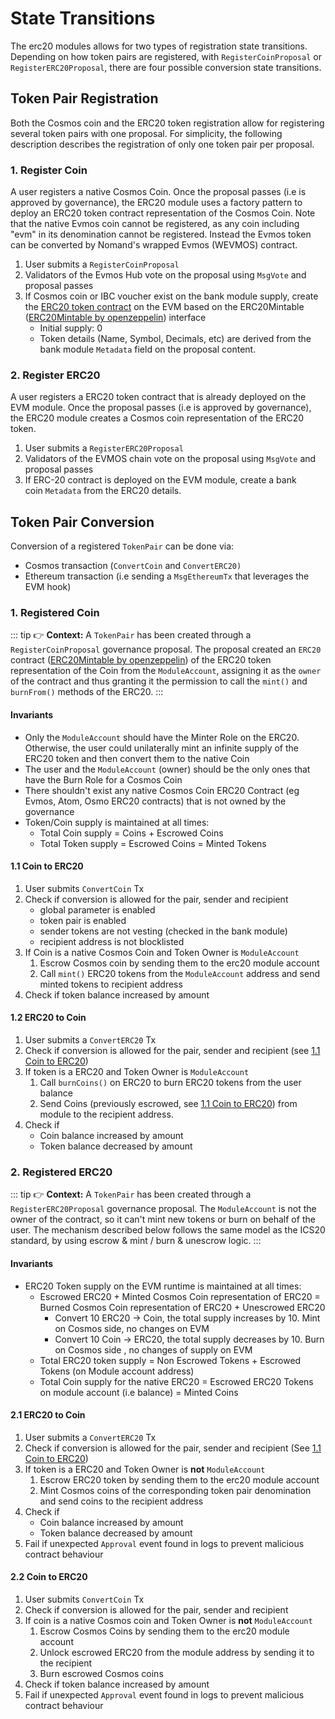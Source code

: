 <!--
order: 3
-->

# State Transitions

The erc20 modules allows for two types of registration state transitions. Depending on how token pairs are registered, with `RegisterCoinProposal` or `RegisterERC20Proposal`, there are four possible conversion state transitions.

## Token Pair Registration

Both the Cosmos coin and the ERC20 token registration allow for registering several token pairs with one proposal. For simplicity, the following description describes the registration of only one token pair per proposal.

### 1. Register Coin

A user registers a native Cosmos Coin. Once the proposal passes (i.e is approved by governance), the ERC20 module uses a factory pattern to deploy an ERC20 token contract representation of the Cosmos Coin. Note that the native Evmos coin cannot be registered, as any coin including "evm" in its denomination cannot be registered. Instead the Evmos token can be converted by Nomand's wrapped Evmos (WEVMOS) contract.

1. User submits a `RegisterCoinProposal`
2. Validators of the Evmos Hub vote on the proposal using `MsgVote` and proposal passes
3. If Cosmos coin or IBC voucher exist on the bank module supply, create the [ERC20 token contract](https://github.com/evmos/evmos/blob/main/contracts/ERC20MinterBurnerDecimals.sol) on the EVM based on the ERC20Mintable ([ERC20Mintable by openzeppelin](https://github.com/OpenZeppelin/openzeppelin-contracts/tree/master/contracts/token/ERC20)) interface
    - Initial supply: 0
    - Token details (Name, Symbol, Decimals, etc) are derived from the bank module `Metadata` field on the proposal content.

### 2. Register ERC20

A user registers a ERC20 token contract that is already deployed on the EVM module. Once the proposal passes (i.e is approved by governance), the ERC20 module creates a Cosmos coin representation of the ERC20 token.

1. User submits a `RegisterERC20Proposal`
2. Validators of the EVMOS chain vote on the proposal using `MsgVote` and proposal passes
3. If ERC-20 contract is deployed on the EVM module, create a bank coin `Metadata` from the ERC20 details.

## Token Pair Conversion

Conversion of a registered `TokenPair` can be done via:

- Cosmos transaction (`ConvertCoin` and `ConvertERC20)`
- Ethereum transaction (i.e sending a `MsgEthereumTx` that leverages the EVM hook)

### 1. Registered Coin

::: tip
👉 **Context:** A `TokenPair` has been created through a `RegisterCoinProposal` governance proposal. The proposal created an `ERC20` contract ([ERC20Mintable by openzeppelin](https://github.com/OpenZeppelin/openzeppelin-contracts/tree/master/contracts/token/ERC20)) of the ERC20 token representation of the Coin from the `ModuleAccount`, assigning it as the `owner` of the contract and thus granting it the permission to call the `mint()` and `burnFrom()` methods of the ERC20.
:::

#### Invariants

- Only the `ModuleAccount` should have the Minter Role on the ERC20. Otherwise,
  the user could unilaterally mint an infinite supply of the ERC20 token and
  then convert them to the native Coin
- The user and the `ModuleAccount` (owner) should be the only ones that have the
  Burn Role for a Cosmos Coin
- There shouldn't exist any native Cosmos Coin ERC20 Contract (eg Evmos, Atom,
  Osmo ERC20 contracts) that is not owned by the governance
- Token/Coin supply is maintained at all times:
    - Total Coin supply = Coins + Escrowed Coins
    - Total Token supply = Escrowed Coins = Minted Tokens

#### 1.1 Coin to ERC20

1. User submits `ConvertCoin` Tx
2. Check if conversion is allowed for the pair, sender and recipient
    - global parameter is enabled
    - token pair is enabled
    - sender tokens are not vesting (checked in the bank module)
    - recipient address is not blocklisted
3. If Coin is a native Cosmos Coin and Token Owner is `ModuleAccount`
    1. Escrow Cosmos coin by sending them to the erc20 module account
    2. Call `mint()` ERC20 tokens from the `ModuleAccount` address and send minted tokens to recipient address
4. Check if token balance increased by amount

#### 1.2 ERC20 to Coin

1. User submits a `ConvertERC20` Tx
2. Check if conversion is allowed for the pair, sender and recipient (see [1.1 Coin to ERC20](#11-coin-to-erc20))
3. If token is a ERC20 and Token Owner is `ModuleAccount`
    1. Call `burnCoins()` on ERC20 to burn ERC20 tokens from the user balance
    2. Send Coins (previously escrowed, see [1.1 Coin to ERC20](#11-coin-to-erc20)) from module to the recipient address.
4. Check if
   - Coin balance increased by amount
   - Token balance decreased by amount

### 2. Registered ERC20

::: tip
👉 **Context:** A `TokenPair` has been created through a `RegisterERC20Proposal` governance proposal. The `ModuleAccount` is not the owner of the contract, so it can't mint new tokens or burn on behalf of the user. The mechanism described below follows the same model as the ICS20 standard, by using escrow & mint / burn & unescrow logic.
:::

#### Invariants

- ERC20 Token supply on the EVM runtime is maintained at all times:
    - Escrowed ERC20 + Minted Cosmos Coin representation of ERC20 =  Burned Cosmos Coin representation of ERC20 + Unescrowed ERC20
        - Convert 10 ERC20 → Coin, the total supply increases by 10. Mint on Cosmos side, no changes on EVM
        - Convert 10 Coin → ERC20, the total supply decreases by 10. Burn on Cosmos side , no changes of supply on EVM
    - Total ERC20 token supply = Non Escrowed Tokens + Escrowed Tokens (on Module account address)
    - Total Coin supply for the native ERC20 = Escrowed ERC20 Tokens on module account  (i.e balance) = Minted Coins

#### 2.1 ERC20 to Coin

1. User submits a `ConvertERC20` Tx
2. Check if conversion is allowed for the pair, sender and recipient (See [1.1 Coin to ERC20](#11-coin-to-erc20))
3. If token is a ERC20 and Token Owner is **not** `ModuleAccount`
    1. Escrow ERC20 token by sending them to the erc20 module account
    2. Mint Cosmos coins of the corresponding token pair denomination and send coins to the recipient address
4. Check if
   - Coin balance increased by amount
   - Token balance decreased by amount
5. Fail if unexpected `Approval` event found in logs to prevent malicious contract behaviour

#### 2.2 Coin to ERC20

1. User submits `ConvertCoin` Tx
2. Check if conversion is allowed for the pair, sender and recipient
3. If coin is a native Cosmos coin and Token Owner is **not** `ModuleAccount`
    1. Escrow Cosmos Coins by sending them to the erc20 module account
    2. Unlock escrowed ERC20 from the module address by sending it to the recipient
    3. Burn escrowed Cosmos coins
4. Check if token balance increased by amount
5. Fail if unexpected `Approval` event found in logs to prevent malicious contract behaviour
